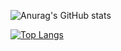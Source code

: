 
![Anurag's GitHub stats](https://github-readme-stats.vercel.app/api?username=JuanmeGarcia&show_icons=true&theme=radical)

[![Top Langs](https://github-readme-stats.vercel.app/api/top-langs/?username=JuanmeGarcia&theme=radical)](https://github.com/anuraghazra/github-readme-stats)

<!--
**JuanmeGarcia/JuanmeGarcia** is a ✨ _special_ ✨ repository because its `README.md` (this file) appears on your GitHub profile.

Here are some ideas to get you started:

- 🔭 I’m currently working on ...
- 🌱 I’m currently learning ...
- 👯 I’m looking to collaborate on ...
- 🤔 I’m looking for help with ...
- 💬 Ask me about ...
- 📫 How to reach me: ...
- 😄 Pronouns: ...
- ⚡ Fun fact: ...
-->
